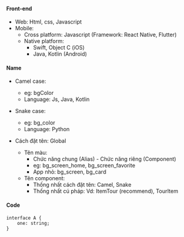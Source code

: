 #### Front-end

- Web: Html, css, Javascript
- Mobile:
  - Cross platform: Javascript (Framework: React Native, Flutter)
  - Native platform:
    - Swift, Object C (iOS)
    - Java, Kotlin (Android)

#### Name

- Camel case:

  - eg: bgColor
  - Language: Js, Java, Kotlin

- Snake case:

  - eg: bg_color
  - Language: Python

- Cách đặt tên: Global
  - Tên màu:
    - Chức năng chung (Alias) - Chức năng riêng (Component)
    - eg: bg_screen_home, bg_screen_favorite
    - App nhỏ: bg_screen, bg_card
  - Tên component:
    - Thống nhất cách đặt tên: Camel, Snake
    - Thống nhất cú pháp: Vd: ItemTour (recommend), TourItem

#### Code

```
interface A {
    one: string;
}
```
